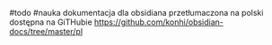 #todo #nauka 
dokumentacja dla obsidiana przetłumaczona na polski dostępna na GiTHubie https://github.com/konhi/obsidian-docs/tree/master/pl
